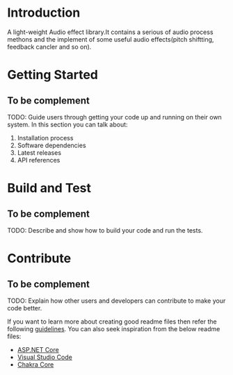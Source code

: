 # Introduction
A light-weight Audio effect library.It contains a serious of audio process methons and the implement of some useful audio effects(pitch shiftting, feedback cancler and so on).

# Getting Started
## To be complement
TODO: Guide users through getting your code up and running on their own system. In this section you can talk about:
1.	Installation process
2.	Software dependencies
3.	Latest releases
4.	API references

# Build and Test
## To be complement
TODO: Describe and show how to build your code and run the tests. 

# Contribute
## To be complement
TODO: Explain how other users and developers can contribute to make your code better. 

If you want to learn more about creating good readme files then refer the following [guidelines](https://www.visualstudio.com/en-us/docs/git/create-a-readme). You can also seek inspiration from the below readme files:
- [ASP.NET Core](https://github.com/aspnet/Home)
- [Visual Studio Code](https://github.com/Microsoft/vscode)
- [Chakra Core](https://github.com/Microsoft/ChakraCore)
